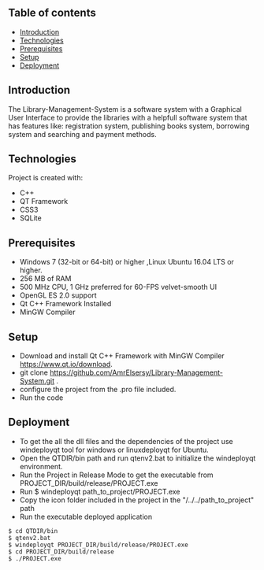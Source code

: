 ## Table of contents
* [Introduction](#general-info)
* [Technologies](#technologies)
* [Prerequisites](#Prerequisites)
* [Setup](#setup)
* [Deployment](#Deployment)

## Introduction
The Library-Management-System is a software system with a Graphical User Interface to provide the libraries with a helpfull software system that has features like: registration system, publishing books system, borrowing system and searching and payment methods.

## Technologies
Project is created with:
*	C++
*	QT Framework
*	CSS3
*	SQLite

## Prerequisites
*	Windows 7 (32-bit or 64-bit) or higher ,Linux Ubuntu 16.04 LTS or higher.
*	256 MB of RAM
*	500 MHz CPU, 1 GHz preferred for 60-FPS velvet-smooth UI
*	OpenGL ES 2.0 support 
*	Qt C++ Framework Installed
*	MinGW Compiler

## Setup
*	Download and install Qt C++ Framework with MinGW Compiler https://www.qt.io/download.
*	git clone https://github.com/AmrElsersy/Library-Management-System.git .
*	configure the project from the .pro file included.
*	Run the code

## Deployment
*	To get the all the dll files and the dependencies of the project use windeployqt tool for windows or linuxdeployqt for Ubuntu.
*	Open the QTDIR/bin path and run qtenv2.bat to initialize the windeployqt environment.
* Run the Project in Release Mode to get the executable from PROJECT_DIR/build/release/PROJECT.exe
* Run $ windeployqt path_to_project/PROJECT.exe
* Copy the icon folder included in the project in the "/../../path_to_project" path
* Run the executable deployed application
```
$ cd QTDIR/bin
$ qtenv2.bat
$ windeployqt PROJECT_DIR/build/release/PROJECT.exe
$ cd PROJECT_DIR/build/release
$ ./PROJECT.exe
```


